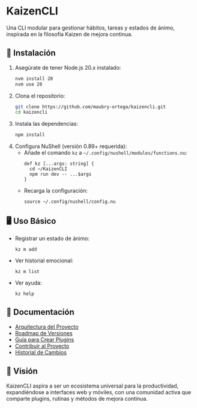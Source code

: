# KaizenCLI

   Una CLI modular para gestionar hábitos, tareas y estados de ánimo, inspirada en la filosofía Kaizen de mejora continua.

   ## 🚀 Instalación

   1. Asegúrate de tener Node.js 20.x instalado:
      ```bash
      nvm install 20
      nvm use 20
      ```
   2. Clona el repositorio:
      ```bash
      git clone https://github.com/maubry-ortega/kaizencli.git
      cd kaizencli
      ```
   3. Instala las dependencias:
      ```bash
      npm install
      ```
   4. Configura NuShell (versión 0.89+ requerida):
      - Añade el comando `kz` a `~/.config/nushell/modules/functions.nu`:
        ```nushell
        def kz [...args: string] {
          cd ~/KaizenCLI
          npm run dev -- ...$args
        }
        ```
      - Recarga la configuración:
        ```nushell
        source ~/.config/nushell/config.nu
        ```

   ## 🖥️ Uso Básico

   - Registrar un estado de ánimo:
     ```nushell
     kz m add
     ```
   - Ver historial emocional:
     ```nushell
     kz m list
     ```
   - Ver ayuda:
     ```nushell
     kz help
     ```

   ## 📖 Documentación

   - [Arquitectura del Proyecto](docs/ARCHITECTURE.md)
   - [Roadmap de Versiones](docs/ROADMAP.md)
   - [Guía para Crear Plugins](docs/PLUGINS.md)
   - [Contribuir al Proyecto](CONTRIBUTING.md)
   - [Historial de Cambios](CHANGELOG.md)

   ## 🌟 Visión

   KaizenCLI aspira a ser un ecosistema universal para la productividad, expandiéndose a interfaces web y móviles, con una comunidad activa que comparte plugins, rutinas y métodos de mejora continua.
